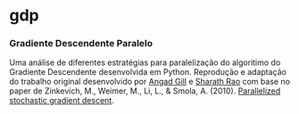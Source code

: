 # gdp
### Gradiente Descendente Paralelo

Uma análise de diferentes estratégias para paralelização do algoritimo do Gradiente Descendente desenvolvida em Python. 
Reprodução e adaptação do trabalho original desenvolvido por [Angad Gill](https://github.com/angadgill) e [Sharath Rao](https://github.com/sharathrao13) com base no paper de Zinkevich, M., Weimer, M., Li, L., & Smola, A. (2010). [Parallelized stochastic gradient descent](http://papers.nips.cc/paper/4006-parallelized-stochastic-gradient-descent).
